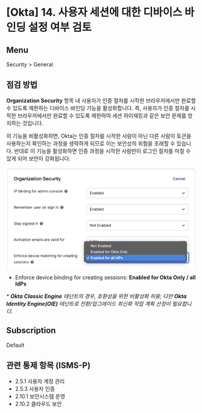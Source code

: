 # [Okta] 14. 사용자 세션에 대한 디바이스 바인딩 설정 여부 검토

## Menu 
Security > General 

## 점검 방법 
**Organization Security** 항목 내 사용자가 인증 절차를 시작한 브라우저에서만 완료할 수 있도록 제한하는 디바이스 바인딩 기능을 활성화합니다. 즉, 사용자가 인증 절차를 시작한 브라우저에서만 완료할 수 있도록 제한하여 세션 하이재킹과 같은 보안 문제를 방지하는 것입니다. 

이 기능을 비활성화하면, Okta는 인증 절차를 시작한 사람이 아닌 다른 사람이 토큰을 사용하는지 확인하는 과정을 생략하게 되므로 이는 보안상의 위험을 초래할 수 있습니다. 반대로 이 기능을 활성화하면 인증 과정을 시작한 사람만이 로그인 절차를 마칠 수 있게 되어 보안이 강화됩니다.

![Enforce device binding](images/enforce-device-binding.png)

- Enforce device binding for creating sessions: **Enabled for Okta Only / all IdPs** 

_* **Okta Classic Engine** 테넌트의 경우, 호환성을 위한 비활성화 허용; 다만 **Okta Identity Engine(OIE)** 테넌트로 전환/업그레이드 최신화 작업 계획 산정이 필요합니다._

## Subscription 
Default

## 관련 통제 항목 (ISMS-P)
- 2.5.1 사용자 계정 관리
- 2.5.3 사용자 인증
- 2.10.1 보안시스템 운영
- 2.10.2 클라우드 보안